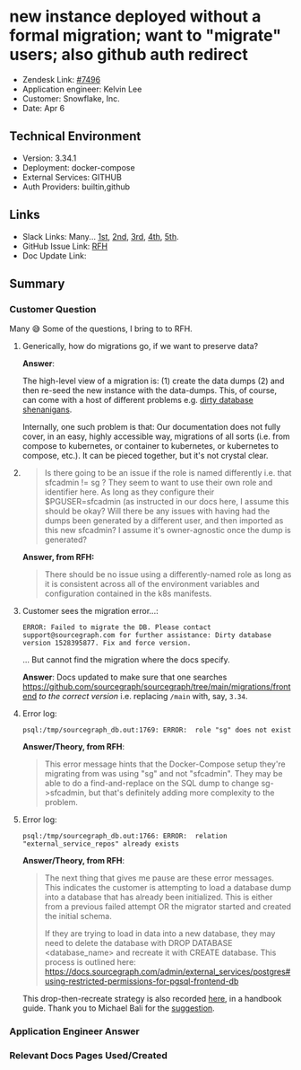 
# new instance deployed without a formal migration; want to "migrate" users; also github auth redirect <!-- Ticket Title  Hint: include keywords to make it searchable -->

- Zendesk Link: [#7496](https://sourcegraph.zendesk.com/agent/tickets/7496)
- Application engineer: Kelvin Lee
- Customer: Snowflake, Inc. <!-- Redact if this contains personally identifying information -->
- Date: Apr 6

<!-- Data populated from integration, speak to Ben Gordon or Michael Bali if not working -->
<!-- During Internal team trial, fill missing data manually (we are waiting for all data to sync) -->

## Technical Environment
- Version: 3.34.1​
- Deployment: docker-compose
- External Services: GITHUB
- Auth Providers: builtin,github


## Links
<!-- Data for application engineer manual entry -->
- Slack Links: Many... [1st](https://sourcegraph.slack.com/archives/C021MU16S1F/p1649268797261969), [2nd](https://sourcegraph.slack.com/archives/C021MU16S1F/p1650651019083639), [3rd](https://sourcegraph.slack.com/archives/C021MU16S1F/p1651093672473329), [4th](https://sourcegraph.slack.com/archives/C021MU16S1F/p1651519754964289), [5th](https://sourcegraph.slack.com/archives/C021MU16S1F/p1651620301095239).
- GitHub Issue Link: [RFH](https://github.com/sourcegraph/customer/issues/902)
- Doc Update Link: 

## Summary
### Customer Question
Many 😅 Some of the questions, I bring to to RFH.

1. Generically, how do migrations go, if we want to preserve data?

   **Answer**:

   The high-level view of a migration is: (1) create the data dumps (2) and then re-seed the new instance with the data-dumps. This, of course, can come with a host of different problems e.g. [dirty database shenanigans](https://docs.sourcegraph.com/admin/how-to/dirty_database_pre_3_37).

   Internally, one such problem is that: Our documentation does not fully cover, in an easy, highly accessible way, migrations of all sorts (i.e. from compose to kubernetes, or container to kubernetes, or kubernetes to compose, etc.). It can be pieced together, but it's not crystal clear.

   

1. > Is there going to be an issue if the role is named differently i.e. that sfcadmin != sg ? They seem to want to use their own role and identifier here. As long as they configure their $PGUSER=sfcadmin (as instructed in our docs here, I assume this should be okay? Will there be any issues with having had the dumps been generated by a different user, and then imported as this new sfcadmin? I assume it's owner-agnostic once the dump is generated?

   **Answer, from RFH:**

   > There should be no issue using a differently-named role as long as it is consistent across all of the environment variables and configuration contained in the k8s manifests.

1. Customer sees the migration error...:

   ```
   ERROR: Failed to migrate the DB. Please contact support@sourcegraph.com for further assistance: Dirty database version 1528395877. Fix and force version.
   ```

   ... But cannot find the migration where the docs specify.

   **Answer**: Docs updated to make sure that one searches https://github.com/sourcegraph/sourcegraph/tree/main/migrations/frontend _to the correct version_ i.e. replacing `/main` with, say, `3.34`.

1. Error log:

   ```
   psql:/tmp/sourcegraph_db.out:1769: ERROR:  role "sg" does not exist
   ```

   **Answer/Theory, from RFH**:

   > This error message hints that the Docker-Compose setup they're migrating from was using "sg" and not "sfcadmin". They may be able to do a find-and-replace on the SQL dump to change sg->sfcadmin, but that's definitely adding more complexity to the problem.


1. Error log:

   ```
   psql:/tmp/sourcegraph_db.out:1766: ERROR:  relation "external_service_repos" already exists

   ```

   **Answer/Theory, from RFH**:

   > The next thing that gives me pause are these error messages. This indicates the customer is attempting to load a database dump into a database that has already been initialized. This is either from a previous failed attempt OR the migrator started and created the initial schema.
   >
   > If they are trying to load in data into a new database, they may need to delete the database with DROP DATABASE <database_name> and recreate it with CREATE database. This process is outlined here: https://docs.sourcegraph.com/admin/external_services/postgres#using-restricted-permissions-for-pgsql-frontend-db

   This drop-then-recreate strategy is also recorded [here](https://handbook.sourcegraph.com/departments/support/process/enablement/k8-migration/), in a handbook guide. Thank you to Michael Bali for the [suggestion](https://sourcegraph.slack.com/archives/C01JR51JR5J/p1651132589898199?thread_ts=1651108986.800519&cid=C01JR51JR5J).


### Application Engineer Answer

### Relevant Docs Pages Used/Created

<!-- Once complete, upload a copy to https://github.com/sourcegraph/support-tools-internal/tree/main/resolved-tickets as a .md file -->
<!-- Name the file 7496.md -->
